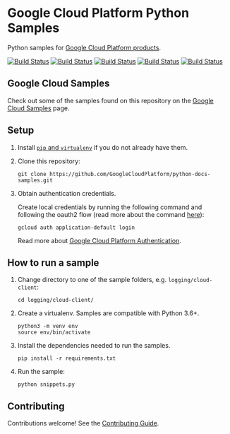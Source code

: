 # Google Cloud Platform Python Samples


Python samples for [Google Cloud Platform products][cloud].

[![Build Status][py-2.7-shield]][py-2.7-link] [![Build Status][py-3.8-shield]][py-3.8-link] [![Build Status][py-3.9-shield]][py-3.9-link] [![Build Status][py-3.10-shield]][py-3.10-link] [![Build Status][py-3.11-shield]][py-3.11-link]

## Google Cloud Samples

Check out some of the samples found on this repository on the [Google Cloud Samples](https://cloud.google.com/docs/samples?l=python) page.

## Setup

1. Install [`pip` and `virtualenv`][cloud_python_setup] if you do not already have them.

1. Clone this repository:

    ```
    git clone https://github.com/GoogleCloudPlatform/python-docs-samples.git
    ```

1. Obtain authentication credentials.

    Create local credentials by running the following command and following the
    oauth2 flow (read more about the command [here][auth_command]):

    ```
    gcloud auth application-default login
    ```

    Read more about [Google Cloud Platform Authentication][gcp_auth].

## How to run a sample

1. Change directory to one of the sample folders, e.g. `logging/cloud-client`:

    ```
    cd logging/cloud-client/
    ```

1. Create a virtualenv. Samples are compatible with Python 3.6+.

    ```
    python3 -m venv env
    source env/bin/activate
    ```

1. Install the dependencies needed to run the samples.

    ```
    pip install -r requirements.txt
    ```

1. Run the sample:

    ```
    python snippets.py
    ```

## Contributing

Contributions welcome! See the [Contributing Guide](CONTRIBUTING.md).

[slack_badge]: https://img.shields.io/badge/slack-Google%20Cloud%20Platform-E01563.svg	
[slack_link]: https://googlecloud-community.slack.com/
[cloud]: https://cloud.google.com/
[cloud_python_setup]: https://cloud.google.com/python/setup
[auth_command]: https://cloud.google.com/sdk/gcloud/reference/beta/auth/application-default/login
[gcp_auth]: https://cloud.google.com/docs/authentication#projects_and_resources

[py-2.7-shield]: https://storage.googleapis.com/cloud-devrel-public/python-docs-samples/badges/py-2.7.svg
[py-2.7-link]: https://storage.googleapis.com/cloud-devrel-public/python-docs-samples/badges/py-2.7.html
[py-3.8-shield]: https://storage.googleapis.com/cloud-devrel-public/python-docs-samples/badges/py-3.8.svg
[py-3.8-link]: https://storage.googleapis.com/cloud-devrel-public/python-docs-samples/badges/py-3.8.html
[py-3.9-shield]: https://storage.googleapis.com/cloud-devrel-public/python-docs-samples/badges/py-3.9.svg
[py-3.9-link]: https://storage.googleapis.com/cloud-devrel-public/python-docs-samples/badges/py-3.9.html
[py-3.10-shield]: https://storage.googleapis.com/cloud-devrel-public/python-docs-samples/badges/py-310.svg
[py-3.10-link]: https://storage.googleapis.com/cloud-devrel-public/python-docs-samples/badges/py-3.10.html
[py-3.11-shield]: https://storage.googleapis.com/cloud-devrel-public/python-docs-samples/badges/py-311.svg
[py-3.11-link]: https://storage.googleapis.com/cloud-devrel-public/python-docs-samples/badges/py-3.11.html
